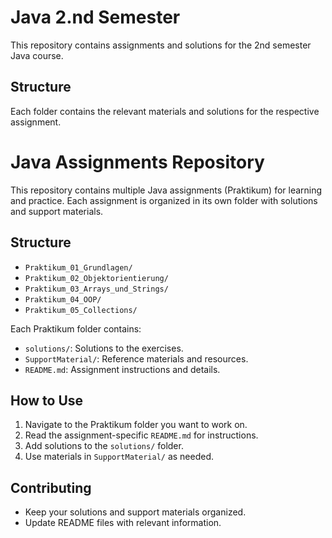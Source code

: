 # Java 2.nd Semester

This repository contains assignments and solutions for the 2nd semester Java course.

## Structure

Each folder contains the relevant materials and solutions for the respective assignment.
# Java Assignments Repository

This repository contains multiple Java assignments (Praktikum) for learning and practice. Each assignment is organized in its own folder with solutions and support materials.

## Structure
- `Praktikum_01_Grundlagen/`
- `Praktikum_02_Objektorientierung/`
- `Praktikum_03_Arrays_und_Strings/`
- `Praktikum_04_OOP/`
- `Praktikum_05_Collections/`

Each Praktikum folder contains:
- `solutions/`: Solutions to the exercises.
- `SupportMaterial/`: Reference materials and resources.
- `README.md`: Assignment instructions and details.

## How to Use
1. Navigate to the Praktikum folder you want to work on.
2. Read the assignment-specific `README.md` for instructions.
3. Add solutions to the `solutions/` folder.
4. Use materials in `SupportMaterial/` as needed.

## Contributing
- Keep your solutions and support materials organized.
- Update README files with relevant information.
